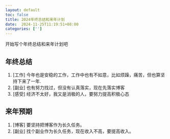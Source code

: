 ```yaml
---
layout: default
toc: false
title: 2024年终总结和来年计划
date:  2024-11-25T11:19:51+08:00
categories: ['']
---
```


开始写个年终总结和来年计划吧

<!--more-->

## 年终总结

1. [工作] 今年也是安稳的工作，工作中也有不如意，比如烦躁，痛苦，但也算坚持下来了一年.
2. [副业] 也有努力找过，但没有认真落实，现在先落实博客
3. [感受] 经济不太好，我又是消极的人，要努力提高积极心态

## 来年预期

1. [博客] 要坚持把博客作为长久任务。
2. [副业] 找个副业作为长久任务，现在收入不高，要提高收入。
